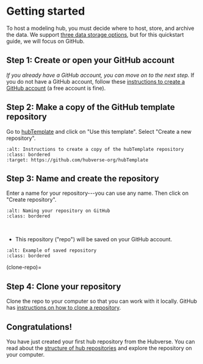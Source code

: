 # Getting started

To host a modeling hub, you must decide where to host, store, and archive the data. We support [three data storage options](../user-guide/data-storage.md), but for this quickstart guide, we will focus on GitHub.

## Step 1: Create or open your GitHub account

_If you already have a GitHub account, you can move on to the next step._ If you do not have a GitHub account, follow these [instructions to create a GitHub account](https://docs.github.com/en/get-started/signing-up-for-github/signing-up-for-a-new-github-account) (a free account is fine).

## Step 2: Make a copy of the GitHub template repository

Go to [hubTemplate](https://github.com/hubverse-org/hubTemplate) and click on "Use this template". Select "Create a new repository".

```{image} ../images/hubTemplate.png
:alt: Instructions to create a copy of the hubTemplate repository
:class: bordered
:target: https://github.com/hubverse-org/hubTemplate
```

## Step 3: Name and create the repository

Enter a name for your repository---you can use any name.  Then click on "Create repository".

```{image} ../images/repo-nam.png
:alt: Naming your repository on GitHub
:class: bordered
```

&nbsp;
&nbsp;
- This repository ("repo") will be saved on your GitHub account.

```{image} ../images/repo-woman.png
:alt: Example of saved repository
:class: bordered
```

(clone-repo)=
## Step 4: Clone your repository

Clone the repo to your computer so that you can work with it locally.  GitHub has [instructions on how to clone a repository](https://docs.github.com/en/repositories/creating-and-managing-repositories/cloning-a-repository).

## Congratulations!

You have just created your first hub repository from the Hubverse. You can read about the [structure of hub repositories](../user-guide/hub-structure.md) and explore the repository on your computer.

